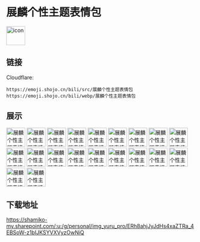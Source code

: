 # 展麟个性主题表情包
<img src="https://emoji.shojo.cn/bili/src/展麟个性主题表情包/icon.png" width="50" height="50" alt="icon">

## 链接
Cloudflare:
```
https://emoji.shojo.cn/bili/src/展麟个性主题表情包
https://emoji.shojo.cn/bili/webp/展麟个性主题表情包
```
## 展示
<img src="https://emoji.shojo.cn/bili/src/展麟个性主题表情包/展麟个性主题表情包-别骂了.png" width="50" height="50" alt="展麟个性主题表情包-别骂了">
<img src="https://emoji.shojo.cn/bili/src/展麟个性主题表情包/展麟个性主题表情包-摔.png" width="50" height="50" alt="展麟个性主题表情包-摔">
<img src="https://emoji.shojo.cn/bili/src/展麟个性主题表情包/展麟个性主题表情包-超度.png" width="50" height="50" alt="展麟个性主题表情包-超度">
<img src="https://emoji.shojo.cn/bili/src/展麟个性主题表情包/展麟个性主题表情包-吹爆.png" width="50" height="50" alt="展麟个性主题表情包-吹爆">
<img src="https://emoji.shojo.cn/bili/src/展麟个性主题表情包/展麟个性主题表情包-41编曲.png" width="50" height="50" alt="展麟个性主题表情包-41编曲">
<img src="https://emoji.shojo.cn/bili/src/展麟个性主题表情包/展麟个性主题表情包-吟唱中.png" width="50" height="50" alt="展麟个性主题表情包-吟唱中">
<img src="https://emoji.shojo.cn/bili/src/展麟个性主题表情包/展麟个性主题表情包-开心.png" width="50" height="50" alt="展麟个性主题表情包-开心">
<img src="https://emoji.shojo.cn/bili/src/展麟个性主题表情包/展麟个性主题表情包-噫.png" width="50" height="50" alt="展麟个性主题表情包-噫">
<img src="https://emoji.shojo.cn/bili/src/展麟个性主题表情包/展麟个性主题表情包-哭哭.png" width="50" height="50" alt="展麟个性主题表情包-哭哭">
<img src="https://emoji.shojo.cn/bili/src/展麟个性主题表情包/展麟个性主题表情包-小样儿.png" width="50" height="50" alt="展麟个性主题表情包-小样儿">
<img src="https://emoji.shojo.cn/bili/src/展麟个性主题表情包/展麟个性主题表情包-害羞.png" width="50" height="50" alt="展麟个性主题表情包-害羞">
<img src="https://emoji.shojo.cn/bili/src/展麟个性主题表情包/展麟个性主题表情包-退安吧.png" width="50" height="50" alt="展麟个性主题表情包-退安吧">
<img src="https://emoji.shojo.cn/bili/src/展麟个性主题表情包/展麟个性主题表情包-遨游.png" width="50" height="50" alt="展麟个性主题表情包-遨游">
<img src="https://emoji.shojo.cn/bili/src/展麟个性主题表情包/展麟个性主题表情包-冷笑.png" width="50" height="50" alt="展麟个性主题表情包-冷笑">
<img src="https://emoji.shojo.cn/bili/src/展麟个性主题表情包/展麟个性主题表情包-仙子下凡.png" width="50" height="50" alt="展麟个性主题表情包-仙子下凡">
<img src="https://emoji.shojo.cn/bili/src/展麟个性主题表情包/展麟个性主题表情包-打游戏.png" width="50" height="50" alt="展麟个性主题表情包-打游戏">
<img src="https://emoji.shojo.cn/bili/src/展麟个性主题表情包/展麟个性主题表情包-别管我.png" width="50" height="50" alt="展麟个性主题表情包-别管我">
<img src="https://emoji.shojo.cn/bili/src/展麟个性主题表情包/展麟个性主题表情包-送巧克力.png" width="50" height="50" alt="展麟个性主题表情包-送巧克力">
<img src="https://emoji.shojo.cn/bili/src/展麟个性主题表情包/展麟个性主题表情包-比心.png" width="50" height="50" alt="展麟个性主题表情包-比心">
<img src="https://emoji.shojo.cn/bili/src/展麟个性主题表情包/展麟个性主题表情包-送花给你.png" width="50" height="50" alt="展麟个性主题表情包-送花给你">

## 下载地址

https://shamiko-my.sharepoint.com/:u:/g/personal/img_yuru_pro/ERh8ahjJyJdHs4xaZTRa_4EBSoW-z1bIJKSYVXVyzOwNiQ